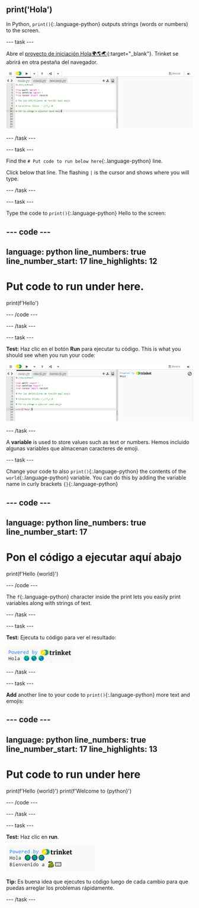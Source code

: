 ## print('Hola')

In Python, `print()`{:.language-python} outputs strings (words or numbers) to the screen.

--- task ---

Abre el [proyecto de iniciación Hola🌍🌎🌏](https://trinket.io/python/7a6d677fb1){:target="_blank"}. Trinket se abrirá en otra pestaña del navegador.

![The code editor with project starter code on the left in the code area. On the right is the blank output area.](images/starter_project.png)

--- /task ---

--- task ---

Find the `# Put code to run below here`{:.language-python} line.

Click below that line. The flashing `|` is the cursor and shows where you will type.

--- /task ---

--- task ---

Type the code to `print()`{:.language-python} Hello to the screen:

--- code ---
---
language: python line_numbers: true line_number_start: 17
line_highlights: 12
---
# Put code to run under here.
print(f'Hello')

--- /code ---

--- /task ---

--- task ---

**Test:** Haz clic en el botón **Run** para ejecutar tu código. This is what you should see when you run your code:

![El ícono Run resaltado con 'Hola' mostrando el área de salida. ](images/run_hello.png)

--- /task ---

A **variable** is used to store values such as text or numbers. Hemos incluido algunas variables que almacenan caracteres de emoji.

--- task ---

Change your code to also `print()`{:.language-python} the contents of the `world`{:.language-python} variable. You can do this by adding the variable name in curly brackets `{}`{:.language-python}


--- code ---
---
language: python line_numbers: true
line_number_start: 17
---
# Pon el código a ejecutar aquí abajo
print(f'Hello {world}')

--- /code ---

The `f`{:.language-python} character inside the print lets you easily print variables along with strings of text.

--- /task ---

--- task ---

**Test:** Ejecuta tu código para ver el resultado:

![La línea de código actualizada en el área de código con la palabra 'Hola' seguido de tres emojis de mundo mostrándose en el área de salida.](images/run_hello_world.png)

--- /task ---

--- task ---

**Add** another line to your code to `print()`{:.language-python} more text and emojis:

--- code ---
---
language: python line_numbers: true line_number_start: 17
line_highlights: 13
---
# Put code to run under here
print(f'Hello {world}') print(f'Welcome to {python}')

--- /code ---

--- /task ---

--- task ---

**Test:** Haz clic en **run**.

![La línea de código adicional en el área de código con la palabra 'Hola' seguido de tres emojis de mundo y las palabras 'Bienvenido a' seguido de un emoji de serpiente y teclado que se muestran el área de salida.](images/run_multiple.png)

**Tip:** Es buena idea que ejecutes tu código luego de cada cambio para que puedas arreglar los problemas rápidamente.


--- /task ---


